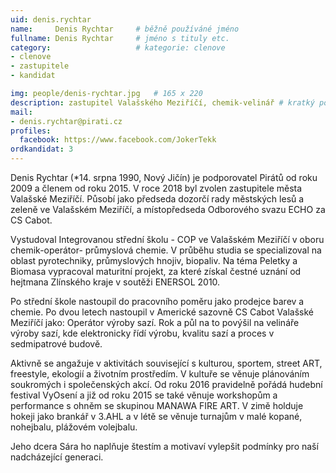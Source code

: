 ```yaml
---
uid: denis.rychtar
name:     Denis Rychtar  	# běžně používáné jméno
fullname: Denis Rychtar  	# jméno s tituly etc.
category:                   # kategorie: clenove
- clenove
- zastupitele
- kandidat

img: people/denis-rychtar.jpg   # 165 x 220
description: zastupitel Valašského Meziříčí, chemik-velinář # kratký popis, max 160 znaků
mail:
- denis.rychtar@pirati.cz
profiles:
  facebook: https://www.facebook.com/JokerTekk
ordkandidat: 3
---
```


Denis Rychtar (*14. srpna 1990, Nový Jičín) je podporovatel Pirátů od roku 2009 a členem od roku 2015. V roce 2018  byl zvolen zastupitele města Valašské Meziříčí. Působí jako předseda dozorčí rady městských lesů a zeleně ve Valašském Meziříčí, a místopředseda Odborového svazu ECHO za CS Cabot. 

Vystudoval Integrovanou střední školu - COP ve Valašském Meziříčí v oboru chemik-operátor- průmyslová chemie. V průběhu studia se specializoval na oblast pyrotechniky, průmyslových hnojiv, biopaliv. Na téma Peletky a Biomasa vypracoval maturitní projekt, za které získal čestné uznání od hejtmana Zlínského kraje v soutěži ENERSOL 2010.

Po střední škole nastoupil do pracovního poměru jako prodejce barev a chemie. Po dvou letech nastoupil v Americké sazovně CS Cabot Valašské Meziříčí jako: Operátor výroby sazí. Rok a půl na to povýšil na velináře výroby sazí, kde elektronicky řídí výrobu, kvalitu sazí a proces v sedmipatrové budově.

Aktivně se angažuje v aktivitách související s kulturou, sportem, street ART, freestyle, ekologií a životním prostředím. V kultuře se věnuje plánováním soukromých i společenských akcí. Od roku 2016 pravidelně pořádá hudební festival VyOsení a již od roku 2015 se také věnuje workshopům a performance s ohněm se skupinou MANAWA FIRE ART. V zimě holduje hokeji jako brankář v 3.AHL a v létě se věnuje turnajům v malé kopané, nohejbalu, plážovém volejbalu.

Jeho dcera Sára ho naplňuje štestím a motivaví vylepšit podmínky pro naší nadcházející generaci.
